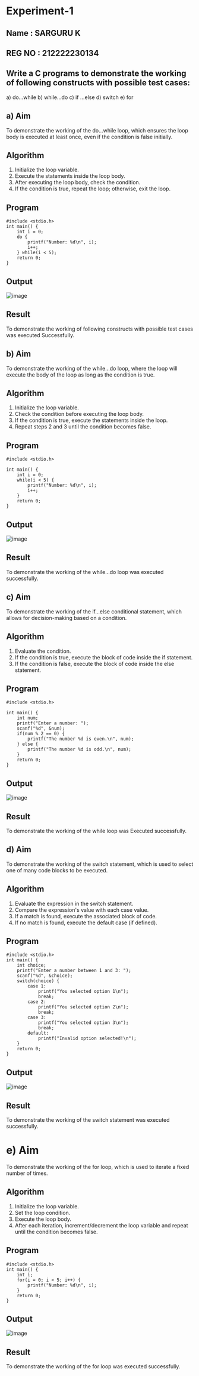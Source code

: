 # Experiment-1
## Name : SARGURU K
## REG NO : 212222230134
##  Write a C programs  to demonstrate the working of following constructs with possible test cases:
a) do…while b) while…do c) if …else d) switch e) for
## a) Aim
To demonstrate the working of the do...while loop, which ensures the loop body is executed at least once, even if the condition is false initially.

## Algorithm
1.	Initialize the loop variable.
2.	Execute the statements inside the loop body.
3.	After executing the loop body, check the condition.
4.	If the condition is true, repeat the loop; otherwise, exit the loop.

## Program
```
#include <stdio.h>
int main() {
    int i = 0;
    do {
        printf("Number: %d\n", i);
        i++;
    } while(i < 5);
    return 0;
}
```
## Output
![image](https://github.com/user-attachments/assets/7970abc7-8979-4025-beaa-38cc9499120c)

## Result
To demonstrate the working of following constructs with possible test cases was executed Successfully.
## b) Aim
To demonstrate the working of the while...do loop, where the loop will execute the body of the loop as long as the condition is true.

## Algorithm
1.	Initialize the loop variable.
2.	Check the condition before executing the loop body.
3.	If the condition is true, execute the statements inside the loop.
4.	Repeat steps 2 and 3 until the condition becomes false.

## Program
```
#include <stdio.h>

int main() {
    int i = 0;
    while(i < 5) {
        printf("Number: %d\n", i);
        i++;
    }
    return 0;
}
```
## Output
![image](https://github.com/user-attachments/assets/495923a4-4da3-4672-a56f-508c59eac5f2)

## Result
To demonstrate the working of the while...do loop was executed successfully.
## c) Aim
To demonstrate the working of the if...else conditional statement, which allows for decision-making based on a condition.

## Algorithm
1.	Evaluate the condition.
2.	If the condition is true, execute the block of code inside the if statement.
3.	If the condition is false, execute the block of code inside the else statement.

## Program
```
#include <stdio.h>

int main() {
    int num;
    printf("Enter a number: ");
    scanf("%d", &num);
    if(num % 2 == 0) {
        printf("The number %d is even.\n", num);
    } else {
        printf("The number %d is odd.\n", num);
    }
    return 0;
}
```
## Output
![image](https://github.com/user-attachments/assets/d65c6b9f-ce03-4067-848e-7bfe964a3500)

## Result
To demonstrate the working of the while loop was Executed successfully.
## d) Aim
To demonstrate the working of the switch statement, which is used to select one of many code blocks to be executed.

## Algorithm
1.	Evaluate the expression in the switch statement.
2.	Compare the expression's value with each case value.
3.	If a match is found, execute the associated block of code.
4.	If no match is found, execute the default case (if defined).

## Program
```
#include <stdio.h>
int main() {
    int choice;
    printf("Enter a number between 1 and 3: ");
    scanf("%d", &choice);
    switch(choice) {
        case 1:
            printf("You selected option 1\n");
            break;
        case 2:
            printf("You selected option 2\n");
            break;
        case 3:
            printf("You selected option 3\n");
            break;
        default:
            printf("Invalid option selected!\n");
    }
    return 0;
}
```
## Output
![image](https://github.com/user-attachments/assets/6a89b83a-2b86-4bf8-b526-979b052d147e)

## Result
To demonstrate the working of the switch statement was executed successfully.


# e) Aim
To demonstrate the working of the for loop, which is used to iterate a fixed number of times.

## Algorithm
1.	Initialize the loop variable.
2.	Set the loop condition.
3.	Execute the loop body.
4.	After each iteration, increment/decrement the loop variable and repeat until the condition becomes false.

## Program
```
#include <stdio.h>
int main() {
    int i;
    for(i = 0; i < 5; i++) {
        printf("Number: %d\n", i);
    }
    return 0;
}
```
## Output
![image](https://github.com/user-attachments/assets/e6aea20a-206a-44b6-a02b-2220b74e2fa5)

## Result
To demonstrate the working of the for loop was executed successfully.
